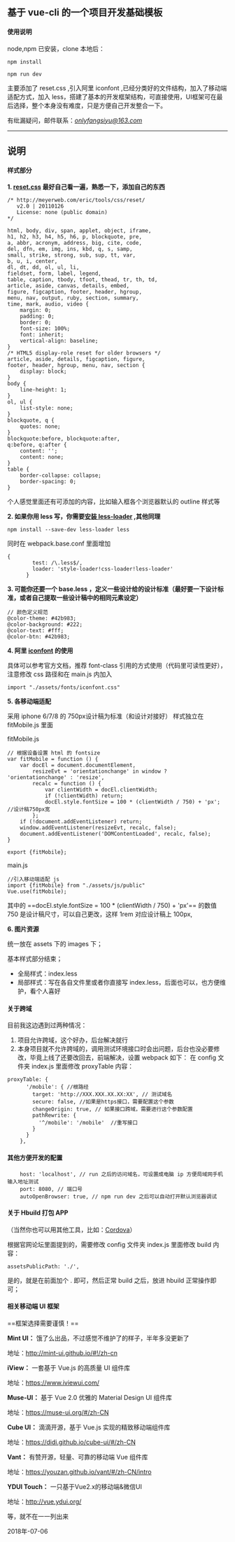 ## 基于 vue-cli 的一个项目开发基础模板#### 使用说明node,npm 已安装，clone 本地后：```npm installnpm run dev```主要添加了 reset.css ,引入阿里 iconfont ,已经分类好的文件结构，加入了移动端适配方式，加入 less，搭建了基本的开发框架结构，可直接使用，UI框架可在最后选择，整个本身没有难度，只是方便自己开发整合一下。有纰漏疑问，邮件联系：*onlyfangsiyu@163.com*---## 说明#### 样式部分**1. [reset.css](https://meyerweb.com/eric/tools/css/reset//) 最好自己看一遍，熟悉一下，添加自己的东西** ```/* http://meyerweb.com/eric/tools/css/reset/    v2.0 | 20110126   License: none (public domain)*/html, body, div, span, applet, object, iframe,h1, h2, h3, h4, h5, h6, p, blockquote, pre,a, abbr, acronym, address, big, cite, code,del, dfn, em, img, ins, kbd, q, s, samp,small, strike, strong, sub, sup, tt, var,b, u, i, center,dl, dt, dd, ol, ul, li,fieldset, form, label, legend,table, caption, tbody, tfoot, thead, tr, th, td,article, aside, canvas, details, embed, figure, figcaption, footer, header, hgroup, menu, nav, output, ruby, section, summary,time, mark, audio, video {	margin: 0;	padding: 0;	border: 0;	font-size: 100%;	font: inherit;	vertical-align: baseline;}/* HTML5 display-role reset for older browsers */article, aside, details, figcaption, figure, footer, header, hgroup, menu, nav, section {	display: block;}body {	line-height: 1;}ol, ul {	list-style: none;}blockquote, q {	quotes: none;}blockquote:before, blockquote:after,q:before, q:after {	content: '';	content: none;}table {	border-collapse: collapse;	border-spacing: 0;}```个人感觉里面还有可添加的内容，比如输入框各个浏览器默认的 outline 样式等**2. 如果你用 less 写，你需要[安装 less-loader](https://note.youdao.com/) ,其他同理** ```npm install --save-dev less-loader less```同时在 webpack.base.conf 里面增加```{        test: /\.less$/,        loader: 'style-loader!css-loader!less-loader'      }```**3. 可能你还要一个 base.less ，定义一些设计给的设计标准（最好要一下设计标准，或者自己提取一些设计稿中的相同元素设定）**```// 颜色定义规范@color-theme: #42b983;@color-background: #222;@color-text: #fff;@color-btn: #42b983;```**4. 阿里 [iconfont](http://www.iconfont.cn/help/detail?spm=a313x.7781069.1998910419.15&helptype=code) 的使用**具体可以参考官方文档，推荐 font-class 引用的方式使用（代码里可读性更好），注意修改 css 路径和在 main.js 内加入```import "./assets/fonts/iconfont.css"```**5. 各移动端适配**采用 iphone 6/7/8 的 750px设计稿为标准（和设计对接好）样式独立在 fitMobile.js 里面fitMobile.js```// 根据设备设置 html 的 fontsizevar fitMobile = function () {    var docEl = document.documentElement,        resizeEvt = 'orientationchange' in window ? 'orientationchange' : 'resize',        recalc = function () {            var clientWidth = docEl.clientWidth;            if (!clientWidth) return;            docEl.style.fontSize = 100 * (clientWidth / 750) + 'px'; //设计稿750px宽        };    if (!document.addEventListener) return;    window.addEventListener(resizeEvt, recalc, false);    document.addEventListener('DOMContentLoaded', recalc, false);}export {fitMobile};```main.js ```//引入移动端适配 jsimport {fitMobile} from "./assets/js/public"Vue.use(fitMobile);```其中的 ==docEl.style.fontSize = 100 * (clientWidth / 750) + 'px'== 的数值 750 是设计稿尺寸，可以自己更改，这样 1rem 对应设计稿上 100px,**6. 图片资源**统一放在 assets 下的 images 下；基本样式部分结束；- 全局样式：index.less- 局部样式：写在各自文件里或者你直接写 index.less，后面也可以，也方便维护，看个人喜好#### 关于跨域目前我这边遇到过两种情况：1. 项目允许跨域，这个好办，后台解决就行2. 本身项目就不允许跨域的，调用测试环境接口时会出问题，后台也没必要修改，毕竟上线了还要改回去，前端解决，设置 webpack 如下：在 config 文件夹 index.js 里面修改 proxyTable 内容：```proxyTable: {      '/mobile': { //根路经        target: 'http://XXX.XXX.XX.XX:XX', // 测试域名        secure: false, //如果是https接口，需要配置这个参数        changeOrigin: true, // 如果接口跨域，需要进行这个参数配置        pathRewrite: {          '^/mobile': '/mobile'  //重写接口        }      }    },```#### 其他方便开发的配置```    host: 'localhost', // run 之后的访问域名，可设置成电脑 ip 方便局域网手机输入地址测试    port: 8080, // 端口号    autoOpenBrowser: true, // npm run dev 之后可以自动打开默认浏览器调试```#### 关于 Hbuild 打包 APP（当然你也可以用其他工具，比如：[Cordova](http://cordova.axuer.com/)）根据官网论坛里面提到的，需要修改 config 文件夹 index.js 里面修改 build 内容：```assetsPublicPath: './',```是的，就是在前面加个 .  即可，然后正常 build 之后，放进 hbuild 正常操作即可；#### 相关移动端 UI 框架==框架选择需要谨慎！==**Mint UI：**饿了么出品，不过感觉不维护了的样子，半年多没更新了地址：http://mint-ui.github.io/#!/zh-cn **iView：**一套基于 Vue.js 的高质量 UI 组件库地址：https://www.iviewui.com/**Muse-UI：**基于 Vue 2.0 优雅的 Material Design UI 组件库地址：https://muse-ui.org/#/zh-CN**Cube UI：**滴滴开源，基于 Vue.js 实现的精致移动端组件库地址：https://didi.github.io/cube-ui/#/zh-CN**Vant：**有赞开源，轻量、可靠的移动端 Vue 组件库地址：https://youzan.github.io/vant/#/zh-CN/intro**YDUI Touch：**一只基于Vue2.x的移动端&微信UI地址：http://vue.ydui.org/等，就不在一一列出来2018年-07-06